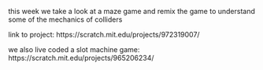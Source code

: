 <p>this week we take a look at a maze game and remix the game to understand some of the mechanics of colliders</p>
<p>link to project: https://scratch.mit.edu/projects/972319007/</p>
<p>we also live coded a slot machine game: https://scratch.mit.edu/projects/965206234/</p>
